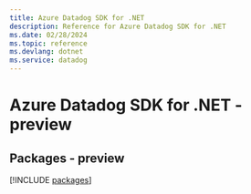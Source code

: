 ```yaml
---
title: Azure Datadog SDK for .NET
description: Reference for Azure Datadog SDK for .NET
ms.date: 02/28/2024
ms.topic: reference
ms.devlang: dotnet
ms.service: datadog
---
```

# Azure Datadog SDK for .NET - preview
## Packages - preview
[!INCLUDE [packages](datadog-index.md)]